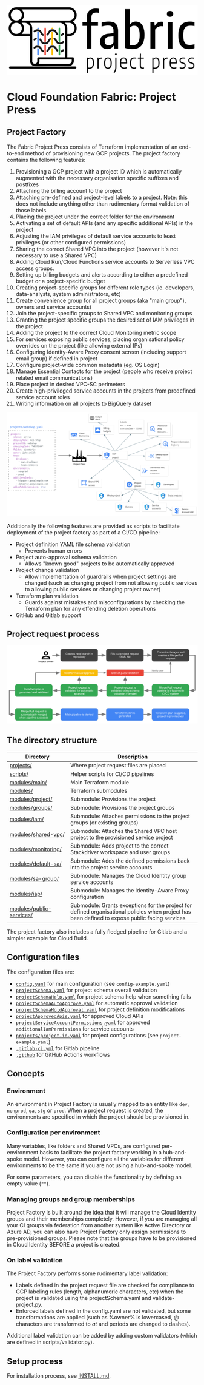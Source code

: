 
<p align="center">
  <img src="img/project-press-logo.png?raw=true" alt="Cloud Foundation Fabric: Projct Press">
</p>

# Cloud Foundation Fabric: Project Press

## Project Factory

The Fabric Project Press consists of Terraform implementation of an end-to-end method of 
provisioning new GCP projects. The project factory contains the following features:

  1. Provisioning a GCP project with a project ID which is automatically augmented with the necessary 
   organisation specific suffixes and postfixes
  2. Attaching the billing account to the project
  3. Attaching pre-defined and project-level labels to a project. Note: this does not include 
     anything other than rudimentary format validation of those labels.
  4. Placing the project under the correct folder for the environment
  5. Activating a set of default APIs (and any specific additional APIs) in the project
  6. Adjusting the IAM privileges of default service accounts to least privileges (or other
     configured permissions)
  7. Sharing the correct Shared VPC into the project (however it's not necessary to use 
     a Shared VPC)
  8. Adding Cloud Run/Cloud Functions service accounts to Serverless VPC access groups.
  9. Setting up billing budgets and alerts according to either a predefined budget or a 
     project-specific budget
  10. Creating project-specific groups for different role types (ie. developers, data-analysts, 
      system administrators, etc)
  11. Create convenience group for all project groups (aka "main group"), owners and service accounts)
  12. Join the project-specific groups to Shared VPC and monitoring groups
  13. Granting the project specific groups the desired set of IAM privileges in 
      the project
  14. Adding the project to the correct Cloud Monitoring metric scope
  15. For services exposing public services, placing organisational policy overrides 
      on the project (like allowing external IPs)
  16. Configuring Identity-Aware Proxy consent screen (including support email group) 
      if defined in project
  17. Configure project-wide common metadata (eg. OS Login)
  18. Manage Essential Contacts for the project (people who receive project related
      email communications)
  19. Place project in desired VPC-SC perimeters
  20. Create high-privileged service accounts in the projects from predefined service account roles
  21. Writing information on all projects to BigQuery dataset

![Project Factory tasks](img/tasks.png "Project Factory tasks")

Additionally the following features are provided as scripts to facilitate deployment of 
the project factory as part of a CI/CD pipeline:

  - Project definition YAML file schema validation
    - Prevents human errors
  - Project auto-approval schema validation
    - Allows "known good" projects to be automatically approved
  - Project change validation
    - Allow implementation of guardrails when project settings are changed (such as changing project 
      from not allowing public services to allowing public services or changing project owner)
  - Terraform plan validation
    - Guards against mistakes and misconfigurations by checking the Terraform plan for any 
      offending deletion operations
  - GitHub and Gitlab support

## Project request process

![Flowchart of the project request process](img/project-process.png "Project request process")

## The directory structure 

| Directory | Description |
| ---       | ---         |
| [projects/](projects/) | Where project request files are placed |
| [scripts/](scripts/) | Helper scripts for CI/CD pipelines |
| [modules/main/](modules/main/) | Main Terraform module |
| [modules/](modules/) | Terraform submodules |
| [modules/project/](modules/project/) | Submodule: Provisions the project |
| [modules/groups/](modules/groups/) | Submodule: Provisions the project groups | 
| [modules/iam/](modules/iam/) | Submodule: Attaches permissions to the project groups (or existing groups) |
| [modules/shared-vpc/](modules/shared-vpc/) | Submodule: Attaches the Shared VPC host project to the provisioned service project |
| [modules/monitoring/](modules/monitoring/) | Submodule: Adds project to the correct Stackdriver workspace and user groups |
| [modules/default-sa/](modules/default-sa/) | Submodule: Adds the defined permissions back into the project service accounts |
| [modules/sa-group/](modules/sa-group/) | Submodule: Manages the Cloud Identity group service accounts |
| [modules/iap/](modules/iap/) | Submodule: Manages the Identity-Aware Proxy configuration |
| [modules/public-services/](modules/public-services/) | Submodule:  Grants exceptions for the project for defined organisational policies when project has been defined to expose public facing services |

The project factory also includes a fully fledged pipeline for Gitlab and a simpler example for Cloud Build.

## Configuration files

The configuration files are:

  - [`config.yaml`](config/config-example.yaml) for main configuration (see `config-example.yaml`)
  - [`projectSchema.yaml`](config/projectSchema.yaml) for project schema overall validation
  - [`projectSchemaHelp.yaml`](config/projectSchemaHelp.yaml) for project schema help when something fails
  - [`projectSchemaAutoApprove.yaml`](config/projectSchemaAutoApprove.yaml) for automatic approval validation
  - [`projectSchemaHoldApproval.yaml`](config/projectSchemaHoldApproval.yaml) for project definition modifications
  - [`projectApprovedApis.yaml`](config/projectApprovedApis.yaml) for approved Cloud APIs 
  - [`projectServiceAccountPermissions.yaml`](config/projectServiceAccountPermissions.yaml) for approved `additionalIamPermissions` for service accounts
  - [`projects/project-id.yaml`](config/project-example.yaml) for project configurations (see `project-example.yaml`)
  - [`.gitlab-ci.yml`](.gitlab-ci.yml) for Gitlab pipeline
  - [`.github`](.github/) for GitHub Actions workflows
  
## Concepts

### Environment

An environment in Project Factory is usually mapped to an entity like `dev`, `nonprod`, `qa`,
`stg` or `prod`. When a project request is created, the environments are specified in
which the project should be provisioned in. 

### Configuration per environment

Many variables, like folders and Shared VPCs, are configured per-environment basis to
facilitate the project factory working in a hub-and-spoke model. However, you can 
configure all the variables for different environments to be the same if you are
not using a hub-and-spoke model. 

For some parameters, you can disable the functionality by defining an empty
value (`""`). 

### Managing groups and group memberships

Project Factory is built around the idea that it will manage the Cloud Identity
groups and their memberships completely. However, if you are managing all your
CI groups via federation from another system like Active Directory or Azure AD,
you can also have Project Factory only assign permissions to pre-provisioned
groups. Please note that the groups have to be provisioned in Cloud Identity
BEFORE a project is created.

### On label validation

The Project Factory performs some rudimentary label validation:

  - Labels defined in the project request file are checked for compliance to GCP labeling 
    rules (length, alphanumeric characters, etc) when the project is validated using the 
    projectSchema.yaml and validate-project.py.
  - Enforced labels defined in the config.yaml are not validated, but some transformations 
    are applied (such as %owner% is lowercased, @ characters are transformed to _at_ and periods 
    are changed to dashes).
    
Additional label validation can be added by adding custom validators (which are defined 
in scripts/validator.py).

## Setup process

For installation process, see [INSTALL.md](INSTALL.md).
